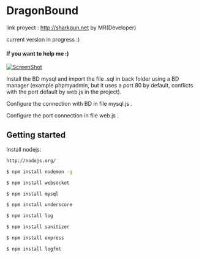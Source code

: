 DragonBound
===========
link proyect :
http://sharkgun.net  by MR(Developer)

current version in progress :)

#### If you want to help me :)
  [![ScreenShot](https://www.paypalobjects.com/en_US/i/btn/btn_donate_LG.gif)](http://tinyurl.com/DonationX)

Install the BD mysql and import the file .sql in back folder using a BD manager (example phpmyadmin, but it uses a port 80 by default, conflicts with the port default by web.js in the project).

Configure the connection with BD in file mysql.js .

Configure the port connection in file web.js .

## Getting started
Install nodejs:
```sh
http://nodejs.org/
```
```sh
$ npm install nodemon -g
```
```sh
$ npm install websocket
```
```sh
$ npm install mysql
```
```sh
$ npm install underscore
```
```sh
$ npm install log
```
```sh
$ npm install sanitizer
```
```sh
$ npm install express
```
```sh
$ npm install logfmt
```
